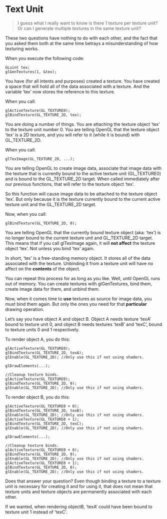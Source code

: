 # Text Unit

> I guess what I really want to know is there 1 texture per texture unit? Or can I generate multiple textures in the same texture unit?

These two questions have nothing to do with each other, and the fact that you asked them both at the same time betrays a misunderstanding of how texturing works.

When you execute the following code:

```
GLuint tex;
glGenTextures(1, &tex);
```

You have (for all intents and purposes) created a texture. You have created a space that will hold all of the data associated with a texture. And the variable ‘tex’ now stores the reference to this texture.

When you call:

```
glActiveTexture(GL_TEXTURE0);
glBindTexture(GL_TEXTURE_2D, tex);
```

You are doing a number of things. You are attaching the texture object ‘tex’ to the texture unit number 0. You are telling OpenGL that the texture object ‘tex’ is a 2D texture, and you will refer to it (while it is bound) with GL_TEXTURE_2D.

When you call:

```
glTexImage(GL_TEXTURE_2D, ...);
```

You are telling OpenGL to create image data, associate that image data with the texture that is currently bound to the active texture unit (GL_TEXTURE0) and is bound to the GL_TEXTURE_2D target. When called immediately after our previous functions, that will refer to the texture object ‘tex’.

So this function will cause image data to be attached to the texture object ‘tex’. But only because it is the texture currently bound to the current active texture unit and the GL_TEXTURE_2D target.

Now, when you call:

```
glBindTexture(GL_TEXTURE_2D, 0);
```

You are telling OpenGL that the currently bound texture object (aka: ‘tex’) is no longer bound to the current texture unit and GL_TEXTURE_2D target. This means that if you call glTexImage again, it will **not affect** the texture object ‘tex’. Not unless you bind ‘tex’ again.

In short, ‘tex’ is a free-standing memory object. It stores all of the data associated with the texture. Unbinding it from a texture unit will have no affect on the **contents** of the object.

You can repeat this process for as long as you like. Well, until OpenGL runs out of memory. You can create textures with glGenTextures, bind them, create image data for them, and unbind them.

Now, when it comes time to **use** textures as source for image data, you must bind them again. But only the ones you need for that **particular** drawing operation.

Let’s say you have object A and object B. Object A needs texture ‘texA’ bound to texture unit 0, and object B needs textures ‘texB’ and ‘texC’, bound to texture units 0 and 1 respectively.

To render object A, you do this:

```
glActiveTexture(GL_TEXTURE0);
glBindTexture(GL_TEXTURE_2D, texA);
glEnable(GL_TEXTURE_2D); //Only use this if not using shaders.

glDrawElements(...);

//Cleanup texture binds.
glActiveTexture(GL_TEXTURE0);
glBindTexture(GL_TEXTURE_2D, 0);
glEnable(GL_TEXTURE_2D); //Only use this if not using shaders.
```

To render object B, you do this:

```
glActiveTexture(GL_TEXTURE0 + 0);
glBindTexture(GL_TEXTURE_2D, texB);
glEnable(GL_TEXTURE_2D); //Only use this if not using shaders.
glActiveTexture(GL_TEXTURE0 + 1);
glBindTexture(GL_TEXTURE_2D, texC);
glEnable(GL_TEXTURE_2D); //Only use this if not using shaders.

glDrawElements(...);

//Cleanup texture binds.
glActiveTexture(GL_TEXTURE0 + 0);
glBindTexture(GL_TEXTURE_2D, 0);
glEnable(GL_TEXTURE_2D); //Only use this if not using shaders.
glActiveTexture(GL_TEXTURE0 + 1);
glBindTexture(GL_TEXTURE_2D, 0);
glEnable(GL_TEXTURE_2D); //Only use this if not using shaders.
```

Does that answer your question? Even though binding a texture to a texture unit is necessary for creating it and for using it, that does not mean that texture units and texture objects are permanently associated with each other.

If we wanted, when rendering objectB, ‘texA’ could have been bound to texture unit 1 instead of ‘texC’.